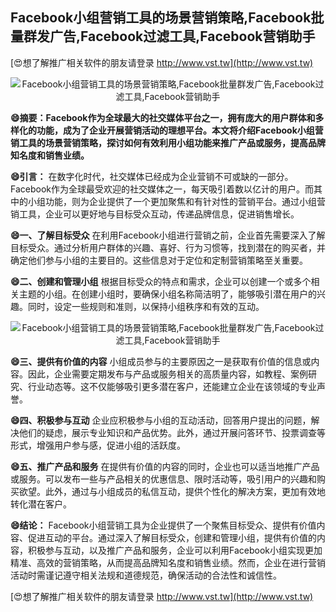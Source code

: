 ## **Facebook小组营销工具的场景营销策略,Facebook批量群发广告,Facebook过滤工具,Facebook营销助手**

[😍想了解推广相关软件的朋友请登录 http://www.vst.tw](http://www.vst.tw)

 <center><img src="https://vst.tw/MP4/tuiguang/png/0.png" alt="Facebook小组营销工具的场景营销策略,Facebook批量群发广告,Facebook过滤工具,Facebook营销助手"></center>

**😄摘要：Facebook作为全球最大的社交媒体平台之一，拥有庞大的用户群体和多样化的功能，成为了企业开展营销活动的理想平台。本文将介绍Facebook小组营销工具的场景营销策略，探讨如何有效利用小组功能来推广产品或服务，提高品牌知名度和销售业绩。**

**😄引言：**
在数字化时代，社交媒体已经成为企业营销不可或缺的一部分。Facebook作为全球最受欢迎的社交媒体之一，每天吸引着数以亿计的用户。而其中的小组功能，则为企业提供了一个更加聚焦和有针对性的营销平台。通过小组营销工具，企业可以更好地与目标受众互动，传递品牌信息，促进销售增长。

**😄一、了解目标受众**
在利用Facebook小组进行营销之前，企业首先需要深入了解目标受众。通过分析用户群体的兴趣、喜好、行为习惯等，找到潜在的购买者，并确定他们参与小组的主要目的。这些信息对于定位和定制营销策略至关重要。

**😄二、创建和管理小组**
根据目标受众的特点和需求，企业可以创建一个或多个相关主题的小组。在创建小组时，要确保小组名称简洁明了，能够吸引潜在用户的兴趣。同时，设定一些规则和准则，以保持小组秩序和有效的互动。

 <center><img src="https://vst.tw/MP4/tuiguang/png/7.png" alt="Facebook小组营销工具的场景营销策略,Facebook批量群发广告,Facebook过滤工具,Facebook营销助手"></center>

**😄三、提供有价值的内容**
小组成员参与的主要原因之一是获取有价值的信息或内容。因此，企业需要定期发布与产品或服务相关的高质量内容，如教程、案例研究、行业动态等。这不仅能够吸引更多潜在客户，还能建立企业在该领域的专业声誉。

**😄四、积极参与互动**
企业应积极参与小组的互动活动，回答用户提出的问题，解决他们的疑虑，展示专业知识和产品优势。此外，通过开展问答环节、投票调查等形式，增强用户参与感，促进小组的活跃度。

**😄五、推广产品和服务**
在提供有价值的内容的同时，企业也可以适当地推广产品或服务。可以发布一些与产品相关的优惠信息、限时活动等，吸引用户的兴趣和购买欲望。此外，通过与小组成员的私信互动，提供个性化的解决方案，更加有效地转化潜在客户。

**😄结论：**
Facebook小组营销工具为企业提供了一个聚焦目标受众、提供有价值内容、促进互动的平台。通过深入了解目标受众，创建和管理小组，提供有价值的内容，积极参与互动，以及推广产品和服务，企业可以利用Facebook小组实现更加精准、高效的营销策略，从而提高品牌知名度和销售业绩。然而，企业在进行营销活动时需谨记遵守相关法规和道德规范，确保活动的合法性和诚信性。

[😍想了解推广相关软件的朋友请登录 http://www.vst.tw](http://www.vst.tw)



